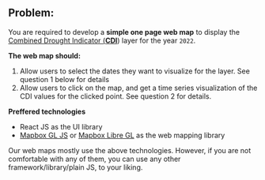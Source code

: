 ## **Problem:**

You are required to develop a **simple one page web map** to display the [Combined Drought Indicator (**CDI**](https://droughtwatch.icpac.net/drought-indicators/cdi/)) layer for the year `2022`.

**The web map should:**

1. Allow users to select the dates they want to visualize for the layer. See question 1 below for details
2. Allow users to click on the map, and get a time series visualization of the CDI values for the clicked point. See question 2 for details.

**Preffered technologies**

- React JS as the UI library
- [Mapbox GL JS](https://docs.mapbox.com/mapbox-gl-js/guides/) or [Mapbox Libre GL](https://github.com/maplibre/maplibre-gl-js) as the web mapping library

Our web maps mostly use the above technologies. However, if you are not comfortable with any of them, you can use any other framework/library/plain JS, to your liking.
